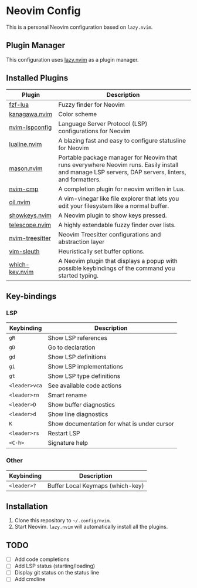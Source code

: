 # Neovim Config

This is a personal Neovim configuration based on `lazy.nvim`.

## Plugin Manager

This configuration uses [lazy.nvim](https://github.com/folke/lazy.nvim) as a plugin manager.

## Installed Plugins

| Plugin | Description |
|---|---|
| [fzf-lua](https://github.com/ibhagwan/fzf-lua) | Fuzzy finder for Neovim |
| [kanagawa.nvim](https://github.com/rebelot/kanagawa.nvim) | Color scheme |
| [nvim-lspconfig](https://github.com/neovim/nvim-lspconfig) | Language Server Protocol (LSP) configurations for Neovim |
| [lualine.nvim](https://github.com/nvim-lualine/lualine.nvim) | A blazing fast and easy to configure statusline for Neovim |
| [mason.nvim](https://github.com/williamboman/mason.nvim) | Portable package manager for Neovim that runs everywhere Neovim runs. Easily install and manage LSP servers, DAP servers, linters, and formatters. |
| [nvim-cmp](https://github.com/hrsh7th/nvim-cmp) | A completion plugin for neovim written in Lua. |
| [oil.nvim](https://github.com/stevearc/oil.nvim) | A vim-vinegar like file explorer that lets you edit your filesystem like a normal buffer. |
| [showkeys.nvim](https://github.com/nvzone/showkeys.nvim) | A Neovim plugin to show keys pressed. |
| [telescope.nvim](https://github.com/nvim-telescope/telescope.nvim) | A highly extendable fuzzy finder over lists. |
| [nvim-treesitter](https://github.com/nvim-treesitter/nvim-treesitter) | Neovim Treesitter configurations and abstraction layer |
| [vim-sleuth](https://github.com/tpope/vim-sleuth) | Heuristically set buffer options. |
| [which-key.nvim](https://github.com/folke/which-key.nvim) | A Neovim plugin that displays a popup with possible keybindings of the command you started typing. |

## Key-bindings

### LSP

| Keybinding | Description |
|---|---|
| `gR` | Show LSP references |
| `gD` | Go to declaration |
| `gd` | Show LSP definitions |
| `gi` | Show LSP implementations |
| `gt` | Show LSP type definitions |
| `<leader>vca` | See available code actions |
| `<leader>rn` | Smart rename |
| `<leader>D` | Show buffer diagnostics |
| `<leader>d` | Show line diagnostics |
| `K` | Show documentation for what is under cursor |
| `<leader>rs` | Restart LSP |
| `<C-h>` | Signature help |

### Other

| Keybinding | Description |
|---|---|
| `<leader>?` | Buffer Local Keymaps (which-key) |

## Installation

1.  Clone this repository to `~/.config/nvim`.
2.  Start Neovim. `lazy.nvim` will automatically install all the plugins.

## TODO

- [ ] Add code completions
- [ ] Add LSP status (starting/loading)
- [ ] Display git status on the status line
- [ ] Add cmdline
